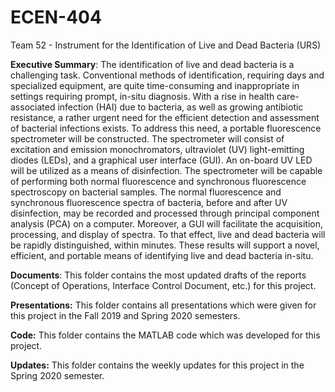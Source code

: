 # ECEN-404
Team 52 - Instrument for the Identification of Live and Dead Bacteria (URS)

**Executive Summary**: 
The identification of live and dead bacteria is a challenging task. Conventional methods of identification, requiring days and specialized equipment, are quite time-consuming and inappropriate in settings requiring prompt, in-situ diagnosis. With a rise in health care-associated infection (HAI) due to bacteria, as well as growing antibiotic resistance, a rather urgent need for the efficient detection and assessment of bacterial infections exists. To address this need, a portable fluorescence spectrometer will be constructed. The spectrometer will consist of excitation and emission monochromators, ultraviolet (UV) light-emitting diodes (LEDs), and a graphical user interface (GUI). An on-board UV LED will be utilized as a means of disinfection. The spectrometer will be capable of performing both normal fluorescence and synchronous fluorescence spectroscopy on bacterial samples. The normal fluorescence and synchronous fluorescence spectra of bacteria, before and after UV disinfection, may be recorded and processed through principal component analysis (PCA) on a computer. Moreover, a GUI will facilitate the acquisition, processing, and display of spectra. To that effect, live and dead bacteria will be rapidly distinguished, within minutes. These results will support a novel, efficient, and portable means of identifying live and dead bacteria in-situ.

**Documents**: This folder contains the most updated drafts of the reports (Concept of Operations, Interface Control Document, etc.) for this project. 

**Presentations:** This folder contains all presentations which were given for this project in the Fall 2019 and Spring 2020 semesters.

**Code:** This folder contains the MATLAB code which was developed for this project. 

**Updates:** This folder contains the weekly updates for this project in the Spring 2020 semester. 


